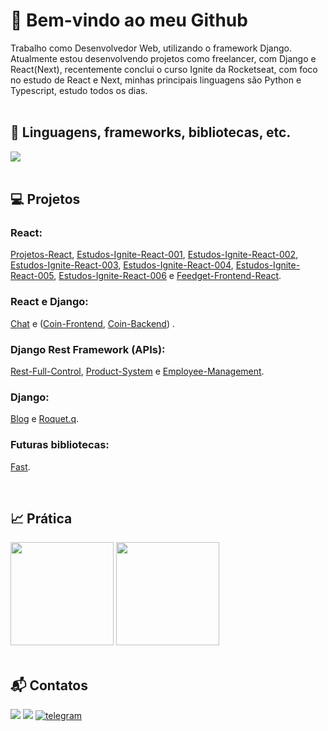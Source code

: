 <h1>👋 Bem-vindo ao meu Github</h1>
<span>
Trabalho como Desenvolvedor Web, utilizando o framework Django. Atualmente estou desenvolvendo projetos como freelancer, com Django e React(Next), recentemente conclui o curso Ignite da Rocketseat, com foco no estudo de React e Next, minhas principais linguagens são Python e Typescript, estudo todos os dias.
</span>

<br>
<br>
<h2>🚀 Linguagens, frameworks, bibliotecas, etc.</h2>
<a href="https://skillicons.dev">
   <img src="https://skillicons.dev/icons?i=python,django,js,typescript,react,next" />
</a>

<br>
<br>
<h2>💻 Projetos</h2>

<h3><strong>React:</strong></h3>
<p>
<a target="_blank" href="https://github.com/dhomini-rabelo/Projetos-React">Projetos-React</a>,
<a target="_blank" href="https://github.com/dhomini-rabelo/Estudos-Ignite-React-001">Estudos-Ignite-React-001</a>,
<a target="_blank" href="https://github.com/dhomini-rabelo/Estudos-Ignite-React-002">Estudos-Ignite-React-002</a>,
<a target="_blank" href="https://github.com/dhomini-rabelo/Estudos-Ignite-React-003">Estudos-Ignite-React-003</a>,
<a target="_blank" href="https://github.com/dhomini-rabelo/Estudos-Ignite-React-004">Estudos-Ignite-React-004</a>,
<a target="_blank" href="https://github.com/dhomini-rabelo/Estudos-Ignite-React-005">Estudos-Ignite-React-005</a>,
<a target="_blank" href="https://github.com/dhomini-rabelo/Estudos-Ignite-React-006">Estudos-Ignite-React-006</a> e
<a target="_blank" href="https://github.com/dhomini-rabelo/Feedget-Frontend-React">Feedget-Frontend-React</a>.
<p>

<h3><strong>React e Django:</strong></h3>
<p>
<a target="_blank" href="https://github.com/dhomini-rabelo/chat">Chat</a> e
(<a target="_blank" href="https://github.com/dhomini-rabelo/Coin-Frontend">Coin-Frontend</a>, <a target="_blank" href="https://github.com/dhomini-rabelo/Coin-Backend">Coin-Backend</a>)
.
<p>


<h3><strong>Django Rest Framework (APIs):</strong></h3>
<p>
<a target="_blank" href="https://github.com/dhomini-rabelo/Rest-Full-Control">Rest-Full-Control</a>,
<a target="_blank" href="https://github.com/dhomini-rabelo/Product-System">Product-System</a> e
<a target="_blank" href="https://github.com/dhomini-rabelo/Employee-Management">Employee-Management</a>.
<p>

<h3><strong>Django:</strong></h3>
<p>
<a target="_blank" href="https://github.com/dhomini-rabelo/Blog">Blog</a> e
<a target="_blank" href="https://github.com/dhomini-rabelo/Roquet-q">Roquet.q</a>.

<h3><strong>Futuras bibliotecas:</strong></h3>
<p>
<a href="https://github.com/dhomini-rabelo/Fast">Fast</a>.
<p>

<br>
<h2>📈 Prática</h2>

<div align="left">
  <img height="165em" 
  src="https://github-readme-stats.vercel.app/api?username=dhomini-rabelo&show_icons=true&theme=github&include_all_commits=true&count_private=true"/>
  <img height="165em" 
  src="https://github-readme-stats.vercel.app/api/top-langs/?username=dhomini-rabelo&layout=compact&langs_count=7&theme=github"/>
</div>

<br>
<h2>📬 Contatos</h2>

<div>
<a href="https://www.linkedin.com/in/dhomini-rabelo" target="_blank"><img src="https://img.shields.io/badge/-LinkedIn-%230077B5?style=for-the-badge&logo=linkedin&logoColor=white" target="_blank"></a>
<a href="mailto:dhominirabelo@gmail.com" target="_blank"><img src="https://img.shields.io/badge/Gmail-D14836?style=for-the-badge&logo=gmail&logoColor=white"></a>
<a href="https://t.me/fael_07" alt="Telegram" target="_blank">
    <img src="https://img.shields.io/badge/Telegram-2CA5E0?style=for-the-badge&logo=telegram&logoColor=white" alt="telegram">
  </a>
</div>